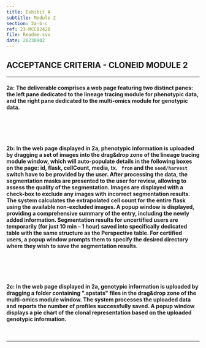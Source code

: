 ```yaml
---
title: Exhibit A
subtitle: Module 2
section: 2a-b-c
ref: 23-MCC02420
file: Readme.svx
date: 20230902
---
```


## ACCEPTANCE CRITERIA - CLONEID MODULE 2
---

#### **2a**: The deliverable comprises a web page featuring two distinct panes: the left pane dedicated to the lineage tracing module for phenotypic data, and the right pane dedicated to the multi-omics module for genotypic data.
<br>
<br>
<br>

#### **2b**: In the web page displayed in 2a, phenotypic information is uploaded by dragging a set of images into the drag&drop zone of the lineage tracing module window, which will auto-populate details in the following boxes on the page: id, flask, cellCount, media, tx. ` from` and the `seed/harvest` switch have to be provided by the user. After processing the data, the segmentation masks are presented to the user for review, allowing to assess the quality of the segmentation. Images are displayed with a check-box to exclude any images with incorrect segmentation results. The system calculates the extrapolated cell count for the entire flask using the available non-excluded images. A popup window is displayed, providing a comprehensive summary of the entry, including the newly added information. Segmentation results for uncertified users are temporarily (for just 10 min – 1 hour) saved into specifically dedicated table with the same structure as the Perspective table. For certified users, a popup window prompts them to specify the desired directory where they wish to save the segmentation results.
<br>
<br>
<br>

#### **2c**: In the web page displayed in 2a, genotypic information is uploaded by dragging a folder containing ".spstats" files in the drag&drop zone of the multi-omics module window. The system processes the uploaded data and reports the number of profiles successfully saved. A popup window displays a pie chart of the clonal representation based on the uploaded genotypic information.
<br>


---






